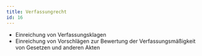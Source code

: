 ```yaml
---
title: Verfassungrecht
id: 16
---
```


* Einreichung von Verfassungsklagen
* Einreichung von Vorschlägen zur Bewertung der Verfassungsmäßigkeit von Gesetzen und anderen Akten